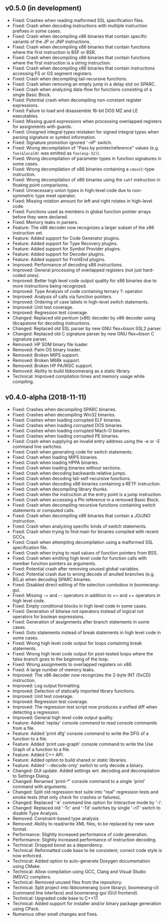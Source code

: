 v0.5.0 (in development)
-----------------------
- Fixed: Crashes when reading malformed SSL specification files.
- Fixed: Crash when decoding instructions with multiple instruction prefixes in some cases.
- Fixed: Crash when decompiling x86 binaries that contain specific variants of the JP or JNP instructions.
- Fixed: Crash when decompiling x86 binaries that contain functions where the first instruction is BSF or BSR.
- Fixed: Crash when decompiling x86 binaries that contain functions where the first instruction is a string instruction.
- Fixed: Crash when decompiling x86 binaries that contain instructions accessing FS or GS segment registers.
- Fixed: Crash when decompiling tail-recursive functions.
- Fixed: Crash when removing an empty jump in a delay slot on SPARC.
- Fixed: Crash when analyzing data-flow for functions consisting of a single Basic Block.
- Fixed: Potential crash when decompiling non-constant register expressions.
- Fixed: Failure to load and disassemble 16-bit DOS MZ and LE executables.
- Fixed: Missing guard expressions when processing overlapped registers for assignments with guards.
- Fixed: Unsigned integral types mistaken for signed integral types when parsing signature or symbol information.
- Fixed: Signature promotion ignored '-nP' switch.
- Fixed: Wrong decompilation of "Pass by pointer/reference" values (e.g. `foo(&local0)` was emitted as `foo(esp-32)`).
- Fixed: Wrong decompilation of parameter types in function signatures in some cases.
- Fixed: Wrong decompilation of x86 binaries containing a `cmovCC`-type instruction.
- Fixed: Wrong decompilation of x86 binaries using the `sahf` instruction in floating point comparisons.
- Fixed: Unnecessary union types in high-level code due to non-symmetric type meet operator.
- Fixed: Missing rotation amount for left and right rotates in high-level code.
- Fixed: Functions used as members in global function pointer arrays before they were declared.
- Fixed: Memory leaks in parsers.
- Feature: The x86 decoder now recognizes a larger subset of the x86 instruction set.
- Feature: Added support for Code Generator plugins.
- Feature: Added support for Type Recovery plugins.
- Feature: Added support for Symbol Provider plugins.
- Feature: Added support for Decoder plugins.
- Feature: Added support for FrontEnd plugins.
- Improved: Performance of decoding x86 instructions.
- Improved: General processing of overlapped registers (not just hard-coded ones).
- Improved: Better high level code output quality for x86 binaries due to more instructions being recognized.
- Improved: Type Analysis of code containing ternary ?: operator.
- Improved: Analysis of calls via function pointers.
- Improved: Ordering of case labels in high-level switch statements.
- Improved: Unit test coverage.
- Improved: Regression test coverage.
- Changed: Replaced old pentium (x86) decoder by x86 decoder using libcapstone for decoding instructions.
- Changed: Replaced old SSL parser by new GNU flex+bison SSL2 parser.
- Changed: Replaced old C signature parser by new GNU flex+bison C signature parser.
- Removed: HP SOM binary file loader.
- Removed: Palm OS binary loader.
- Removed: Broken MIPS support.
- Removed: Broken M68k support.
- Removed: Broken HP PA/RISC support.
- Removed: Ability to build libboomerang as a static library.
- Technical: Improved compilation times and memory usage while compiling.

v0.4.0-alpha (2018-11-11)
-------------------------
- Fixed: Crashes when decompiling SPARC binaries.
- Fixed: Crashes when decompiling Win32 binaries.
- Fixed: Crashes when loading corrupted ELF binaries.
- Fixed: Crashes when loading corrupted DOS binaries.
- Fixed: Crashes when loading corrupted Mach-O binaries.
- Fixed: Crashes when loading corrupted PE binaries.
- Fixed: Crash when supplying an invalid entry address using the -e or -E command line switches.
- Fixed: Crash when generating code for switch statements.
- Fixed: Crash when loading MIPS binaries.
- Fixed: Crash when loading HPPA binaries.
- Fixed: Crash when loading binaries without sections.
- Fixed: Crash when decoding backwards relative jumps.
- Fixed: Crash when decoding tail-self-recursive functions.
- Fixed: Crash when decoding x86 binaries containing a RETF instruction.
- Fixed: Crash when decompiling library thunks.
- Fixed: Crash when the instruction at the entry point is a jump instruction.
- Fixed: Crash when accessing a Phi reference in a removed Basic Block.
- Fixed: Crash when decompiling recursive functions containing switch statements or computed calls.
- Fixed: Crash when decompiling x86 binaries that contain a JO/JNO instruction.
- Fixed: Crash when analyzing specific kinds of switch statements.
- Fixed: Crash when trying to find main for binaries compiled with recent GCCs.
- Fixed: Crash when attempting decompilation using a malformed SSL specification file.
- Fixed: Crash when trying to read values of function pointers from BSS.
- Fixed: Crash when emitting high level code for function calls with member function pointers as arguments.
- Fixed: Potential crash after removing unused global variables.
- Fixed: Potential crash due to wrong decode of anulled branches (e.g. BG,a) when decoding SPARC binaries.
- Fixed: Disabled direct editing of file selection combobox in boomerang-gui.
- Fixed: Missing -= and -- operators in addition to += and ++ operators in high level code.
- Fixed: Empty conditional blocks in high level code in some cases.
- Fixed: Generation of bitwise not operators instead of logical not operators for boolean expressions.
- Fixed: Generation of assignments after branch statements in some cases.
- Fixed: Goto statements instead of break statements in high level code in some cases.
- Fixed: Wrong high level code output for loops containing break statements.
- Fixed: Wrong high level code output for post-tested loops where the false branch goes to the beginning of the loop.
- Fixed: Wrong assignments to overlapped registers on x86.
- Fixed: A large number of memory leaks.
- Improved: The x86 decoder now recognizes the 2-byte INT (0xCD) instruction.
- Improved: Log output formatting.
- Improved: Detection of statically imported library functions.
- Improved: Unit test coverage.
- Improved: Regression test coverage.
- Improved: The regression test script now produces a unified diff when detecting a regression.
- Improved: General high level code output quality.
- Feature: Added 'replay' console command to read console commands from a file.
- Feature: Added 'print dfg' console command to write the DFG of a function to a file.
- Feature: Added 'print use-graph' console command to write the Use Graph of a function to a file.
- Feature: Added C++ API.
- Feature: Added option to build shared or static libraries.
- Feature: Added '--decode-only' switch to only decode a binary.
- Changed: GUI update. Added settings wrt. decoding and decompilation to Settings Dialog.
- Changed: Renamed 'print-*' console command to a single 'print' command with arguments.
- Changed: Split old regression test suite into "real" regression tests and smoke tests (that only check for crashes or failures).
- Changed: Replaced '-k' command line option for interactive mode by '-i'.
- Changed: Replaced old '-Tc' and '-Td' switches by single '-nT' switch to disable Type Analysis.
- Removed: Constraint-based type analysis.
- Removed: Ability to read/write XML files, to be replaced by new save format.
- Performance: Slightly increased performance of code generation.
- Performance: Slightly increased performance of instruction decoding.
- Technical: Dropped boost as a dependency.
- Technical: Reformatted code base to be consistent; correct code style is now enforced.
- Technical: Added option to auto-generate Doxygen documentation using CMake.
- Technical: Allow compilation using GCC, Clang and Visual Studio (MSVC) compilers.
- Technical: Removed unused files from the repository.
- Technical: Split project into libboomerang (core library), boomerang-cli (command line interface) and boomerang-gui (GUI frontend).
- Technical: Upgraded code base to C++17.
- Technical: Added support for installer and/or binary package generation using CPack.
- Numerous other small changes and fixes.
